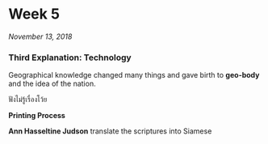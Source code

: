 # Week 5

*November 13, 2018*

### Third Explanation: Technology

Geographical knowledge changed many things and gave birth to **geo-body** and the idea of the nation. 

ฟังไม่รู้เรื่องโว้ย

**Printing Process**

**Ann Hasseltine Judson** translate the scriptures into Siamese 

